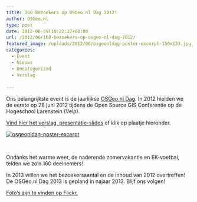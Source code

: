 ```yaml
---
title: 160 Bezoekers op OSGeo.nl Dag 2012!
author: OSGeo.nl
type: post
date: 2012-06-29T10:22:37+00:00
url: /2012/06/160-bezoekers-op-osgeo-nl-dag-2012/
featured_image: /uploads/2012/06/osgeonldag-poster-excerpt-150x133.jpg
categories:
  - Event
  - Nieuws
  - Uncategorized
  - Verslag

---
```

Ons belangrijkste event is de jaarlijkse [OSGeo.nl Dag][1]. In 2012 hielden we de eerste op 28 juni 2012 tijdens de Open Source GIS Conferentie op de Hogeschool Larenstein (Velp).

[Vind hier het verslag, presentatie-slides][1] of klik op plaatje hieronder.

[<img loading="lazy" class="alignleft wp-image-315 size-medium" src="/uploads/2012/06/osgeonldag-poster-excerpt-300x267.jpg" alt="osgeonldag-poster-excerpt" width="300" height="267" srcset="/uploads/2012/06/osgeonldag-poster-excerpt-300x267.jpg 300w, /uploads/2012/06/osgeonldag-poster-excerpt-168x150.jpg 168w, /uploads/2012/06/osgeonldag-poster-excerpt-150x133.jpg 150w, /uploads/2012/06/osgeonldag-poster-excerpt.jpg 728w" sizes="(max-width: 300px) 100vw, 300px" />][1]

&nbsp;

Ondanks het warme weer, de naderende zomervakantie en EK-voetbal, telden we zo&#8217;n 160 deelnemers!

In 2013 willen we het bezoekersaantal en de inhoud van 2012 overtreffen! De OSGeo.nl Dag 2013 is gepland in najaar 2013. Blijf ons volgen!

[Foto&#8217;s zijn te vinden op Flickr.][2]

 [1]: http://io.osgeo.nl/sitecontent/osgeonl_dag/osgeonl_dag_2012.html
 [2]: https://www.flickr.com/groups/osgeonl/pool/tags/osgeonldag12/